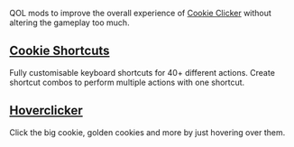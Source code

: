 QOL mods to improve the overall experience of [Cookie Clicker](https://orteil.dashnet.org/cookieclicker/) without altering the gameplay too much.

## [Cookie Shortcuts](./cookieshortcuts/README.md)

Fully customisable keyboard shortcuts for 40+ different actions. Create shortcut combos to perform multiple actions with one shortcut.

## [Hoverclicker](./hoverclicker/README.md)

Click the big cookie, golden cookies and more by just hovering over them.
